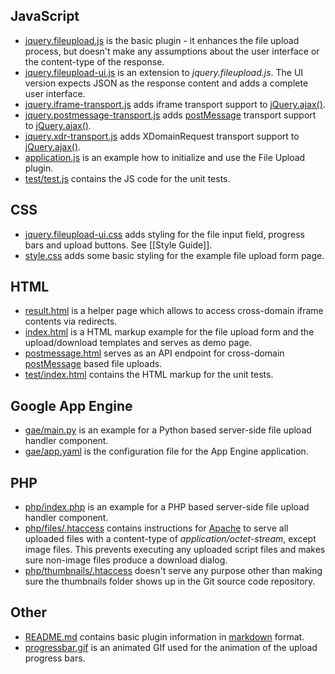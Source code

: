## JavaScript
* [jquery.fileupload.js](https://github.com/blueimp/jQuery-File-Upload/blob/master/jquery.fileupload.js) is the basic plugin - it enhances the file upload process, but doesn't make any assumptions about the user interface or the content-type of the response.
* [jquery.fileupload-ui.js](https://github.com/blueimp/jQuery-File-Upload/blob/master/jquery.fileupload-ui.js) is an extension to *jquery.fileupload.js*. The UI version expects JSON as the response content and adds a complete user interface.
* [jquery.iframe-transport.js](https://github.com/blueimp/jQuery-File-Upload/blob/master/jquery.iframe-transport.js) adds iframe transport support to [jQuery.ajax()](http://api.jquery.com/jQuery.ajax/).
* [jquery.postmessage-transport.js](https://github.com/blueimp/jQuery-File-Upload/blob/master/jquery.postmessage-transport.js) adds [postMessage](https://developer.mozilla.org/en/DOM/window.postMessage) transport support to [jQuery.ajax()](http://api.jquery.com/jQuery.ajax/).
* [jquery.xdr-transport.js](https://github.com/blueimp/jQuery-File-Upload/blob/master/jquery.xdr-transport.js) adds XDomainRequest transport support to [jQuery.ajax()](http://api.jquery.com/jQuery.ajax/).
* [application.js](https://github.com/blueimp/jQuery-File-Upload/blob/master/application.js) is an example how to initialize and use the File Upload plugin.
* [test/test.js](https://github.com/blueimp/jQuery-File-Upload/blob/master/test/test.js) contains the JS code for the unit tests.

## CSS
* [jquery.fileupload-ui.css](https://github.com/blueimp/jQuery-File-Upload/blob/master/jquery.fileupload-ui.css) adds styling for the file input field, progress bars and upload buttons. See [[Style Guide]].
* [style.css](https://github.com/blueimp/jQuery-File-Upload/blob/master/style.css) adds some basic styling for the example file upload form page.

## HTML
* [result.html](https://github.com/blueimp/jQuery-File-Upload/blob/master/result.html) is a helper page which allows to access cross-domain iframe contents via redirects.
* [index.html](https://github.com/blueimp/jQuery-File-Upload/blob/master/index.html) is a HTML markup example for the file upload form and the upload/download templates and serves as demo page.
* [postmessage.html](https://github.com/blueimp/jQuery-File-Upload/blob/master/postmessage.html) serves as an API endpoint for cross-domain [postMessage](https://developer.mozilla.org/en/DOM/window.postMessage) based file uploads.
* [test/index.html](https://github.com/blueimp/jQuery-File-Upload/blob/master/test/index.html) contains the HTML markup for the unit tests.

## Google App Engine
* [gae/main.py](https://github.com/blueimp/jQuery-File-Upload/blob/master/gae/main.py) is an example for a Python based server-side file upload handler component.
* [gae/app.yaml](https://github.com/blueimp/jQuery-File-Upload/blob/master/gae/app.yaml) is the configuration file for the App Engine application.

## PHP
* [php/index.php](https://github.com/blueimp/jQuery-File-Upload/blob/master/php/index.php) is an example for a PHP based server-side file upload handler component.
* [php/files/.htaccess](https://github.com/blueimp/jQuery-File-Upload/blob/master/php/files/.htaccess) contains instructions for [Apache](http://httpd.apache.org/) to serve all uploaded files with a content-type of *application/octet-stream*, except image files. This prevents executing any uploaded script files and makes sure non-image files produce a download dialog.
* [php/thumbnails/.htaccess](https://github.com/blueimp/jQuery-File-Upload/blob/master/php/thumbnails/.htaccess) doesn't serve any purpose other than making sure the thumbnails folder shows up in the Git source code repository.

## Other
* [README.md](https://github.com/blueimp/jQuery-File-Upload/blob/master/README.md) contains basic plugin information in [markdown](http://daringfireball.net/projects/markdown/) format.
* [progressbar.gif](https://github.com/blueimp/jQuery-File-Upload/blob/master/progressbar.gif) is an animated GIf used for the animation of the upload progress bars.
